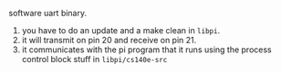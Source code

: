 software uart binary.
   1. you have to do an update and a make clean in `libpi`.
   2. it will transmit on pin 20 and receive on pin 21.
   3. it communicates with the pi program that it runs using the 
      process control block stuff in `libpi/cs140e-src`
